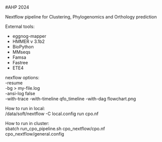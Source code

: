 #AHP 2024


Nextflow pipeline for Clustering, Phylogenomics and Orthology prediction  
  
External tools:  
- eggnog-mapper  
- HMMER v 3.1b2  
- BioPython  
- MMseqs  
- Famsa  
- Fastree  
- ETE4  
    
  
nexflow options:  
    -resume  
    -bg > my-file.log  
    -ansi-log false  
    -with-trace 
    -with-timeline qfo_timeline 
    -with-dag flowchart.png

How to run in local:  
    /data/soft/nextflow -C local.config run cpo.nf   
    
How to run in cluster:    
    sbatch run_cpo_pipeline.sh cpo_nextflow/cpo.nf cpo_nextflow/general.config              
  